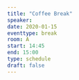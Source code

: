```yaml
---
title: "Coffee Break"
speaker:
date: 2020-01-15
eventtype: break
room: A
start: 14:45
end: 15:00
type: schedule
draft: false
---
```

